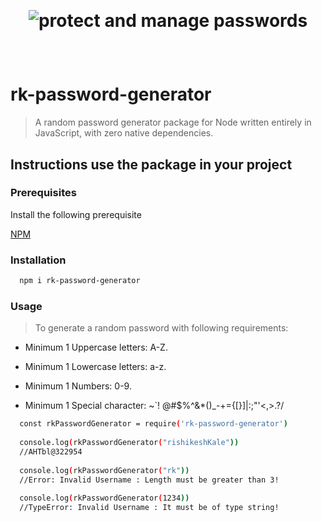 <br><h1 align="center">![protect and manage passwords](https://user-images.githubusercontent.com/59107121/131472272-a4fb61ca-8a54-460e-bfd8-776e63710c8d.png)
</h1></br>


# rk-password-generator
> A random password generator package for Node written entirely in JavaScript, with zero native dependencies. 

## Instructions use the package in your project

  
### Prerequisites

Install the following prerequisite

[NPM](https://nodejs.org)

### Installation
```bash
  npm i rk-password-generator
```

### Usage
> To generate a random password with following requirements:

- Minimum 1 Uppercase letters: A-Z.

- Minimum 1 Lowercase letters: a-z.

- Minimum 1 Numbers: 0-9.

- Minimum 1 Special character: ~`! @#$%^&*()_-+={[}]|\:;"'<,>.?/
```bash
  const rkPasswordGenerator = require('rk-password-generator')
  
  console.log(rkPasswordGenerator("rishikeshKale"))
  //AHTbl@322954
  
  console.log(rkPasswordGenerator("rk"))
  //Error: Invalid Username : Length must be greater than 3!
  
  console.log(rkPasswordGenerator(1234))
  //TypeError: Invalid Username : It must be of type string!
```
